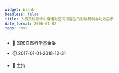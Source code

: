 ```yaml
---
widget: blank
headless: false
title: 人机系统设计中情绪对空间相容性的影响机制与功效启示
date_format: 2006-01-02
tags: host
---
```



- :notebook: 国家自然科学基金委

- :stopwatch: 2017-01-01-2018-12-31

- :boy: 主持